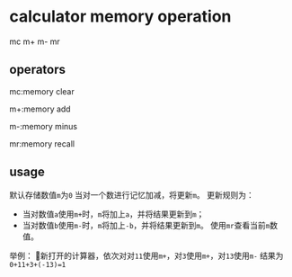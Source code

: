 # calculator memory operation

mc m+ m- mr

## operators

mc:memory clear

m+:memory add

m-:memory minus

mr:memory recall

## usage

默认存储数值`m`为`0`
当对一个数进行记忆加减，将更新`m`。
更新规则为：
- 当对数值`a`使用`m+`时，`m`将加上`a`，并将结果更新到`m`；
- 当对数值`b`使用`m-`时，`m`将加上`-b`，并将结果更新到`m`。
使用`mr`查看当前`m`数值。

举例：
新打开的计算器，依次对对`11`使用`m+`，对`3`使用`m+`，对`13`使用`m-`
结果为`0+11+3+(-13)=1`